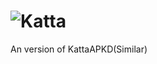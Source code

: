 # ![Katta](https://github.com/HoaQuyingVN/Katta/assets/126839568/a7b9c593-0017-4feb-8b74-2e125c129226)
An version of KattaAPKD(Similar)
